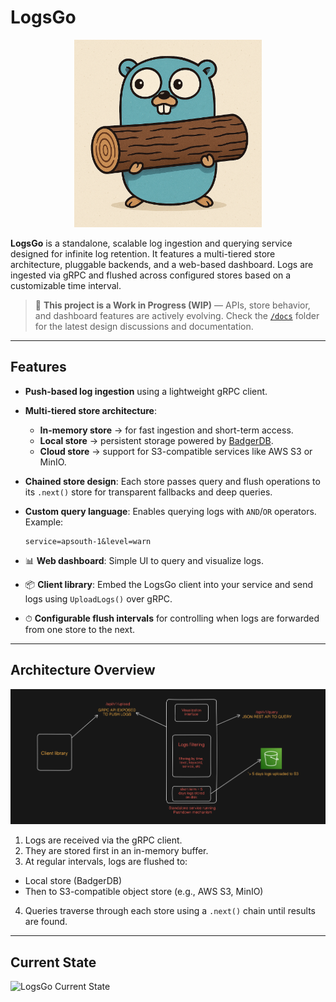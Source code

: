 # LogsGo
<p align="center">
  <img src="docs/logsGo_logo.png" alt="LogsGo Gopher" width="300"/>
</p>

**LogsGo** is a standalone, scalable log ingestion and querying service designed for infinite log retention. It features a multi-tiered store architecture, pluggable backends, and a web-based dashboard. Logs are ingested via gRPC and flushed across configured stores based on a customizable time interval.

> 🚧 **This project is a Work in Progress (WIP)** — APIs, store behavior, and dashboard features are actively evolving. Check the [`/docs`](./docs) folder for the latest design discussions and documentation.

---

## Features

-  **Push-based log ingestion** using a lightweight gRPC client.
-  **Multi-tiered store architecture**:
    - **In-memory store** → for fast ingestion and short-term access.
    - **Local store** → persistent storage powered by [BadgerDB](https://github.com/dgraph-io/badger).
    - **Cloud store** → support for S3-compatible services like AWS S3 or MinIO.
-  **Chained store design**: Each store passes query and flush operations to its `.next()` store for transparent fallbacks and deep queries.
-  **Custom query language**: Enables querying logs with `AND`/`OR` operators. Example:
  
    ```
    service=apsouth-1&level=warn
    ```
- 📊 **Web dashboard**: Simple UI to query and visualize logs.
- 📦 **Client library**: Embed the LogsGo client into your service and send logs using `UploadLogs()` over gRPC.
- ⏱ **Configurable flush intervals** for controlling when logs are forwarded from one store to the next.

---

## Architecture Overview

![Architecture Diagram](docs/archv1.png)

1. Logs are received via the gRPC client.
2. They are stored first in an in-memory buffer.
3. At regular intervals, logs are flushed to:
 - Local store (BadgerDB)
 - Then to S3-compatible object store (e.g., AWS S3, MinIO)
4. Queries traverse through each store using a `.next()` chain until results are found.

---


## Current State
![LogsGo Current State](https://github.com/user-attachments/assets/5f949a90-7a8e-4583-86da-71464978a24e)
